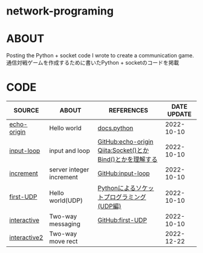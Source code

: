 # network-programing

# ABOUT
Posting the Python + socket code I wrote to create a communication game.<br>通信対戦ゲームを作成するために書いたPython + socketのコードを掲載

# CODE
|SOURCE|ABOUT|REFERENCES|DATE UPDATE|
----|----|----|----
|[echo-origin](socket/echo-origin)|Hello world|[docs.python](https://docs.python.org/ja/3/library/socket.html#example)|2022-10-10|
|[input-loop](socket/input-loop)|input and loop|[GitHub:echo-origin](socket/input-loop)<br>[Qiita:Socket()とかBind()とかを理解する](https://qiita.com/Michinosuke/items/0778a5344bdf81488114)|2022-10-10|
|[increment](socket/increment)|server integer increment|[GitHub:input-loop](socket/input-loop)|2022-10-10|
|[first-UDP](socket/firstUdp)|Hello world(UDP)|[Pythonによるソケットプログラミング(UDP編) ](https://note-tech.com/python_socket_programming_udp/?preview=true)|2022-10-10|
|[interactive](socket/interactive)|Two-way messaging|[GitHub:first-UDP](socket/firstUdp)|2022-10-10|
|[interactive2](socket/interactive2)|Two-way move rect||2022-12-22|
